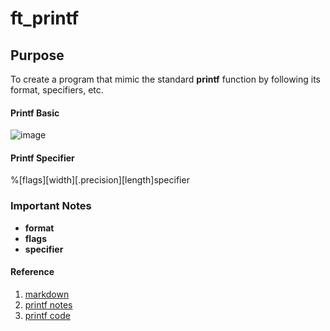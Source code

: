 # ft_printf 
## Purpose
To create a program that mimic the standard **printf** function by following its format, specifiers, etc.

#### Printf Basic
![image](https://user-images.githubusercontent.com/34572151/152892264-76fc781b-d8d0-4225-bdef-de06ce40f450.png)

#### Printf Specifier
%[flags][width][.precision][length]specifier

### Important Notes
- **format**
- **flags**
- **specifier**
#### Reference
1. [markdown](https://docs.github.com/en/get-started/writing-on-github/getting-started-with-writing-and-formatting-on-github/basic-writing-and-formatting-syntax)
2. [printf notes](https://docs.google.com/document/d/1znc7N5ua3WC1PhGcirRhtadHYSrPK3wxTApMdlJXYes/edit?pli=1#)
3. [printf code](https://github.com/rchallie/ft_printf)
